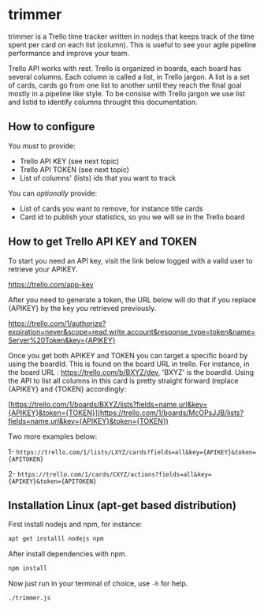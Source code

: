 

# trimmer

trimmer is a Trello time tracker written in nodejs that keeps track of the time spent per card 
on each list (column). This is useful to see your agile pipeline performance and improve your team.

Trello API works with rest. Trello is organized in boards, each board has several columns. 
Each column is called a list, in Trello jargon. A list is a set of cards, cards go from one list 
to another until they reach the final goal mostly in a pipeline like style. To be consise with 
Trello jargon we use list and listid to identify columns throught this documentation.

## How to configure

You *must* to provide:

* Trello API KEY   (see next topic)
* Trello API TOKEN (see next topic)
* List of columns' (lists) ids that you want to track

You can *optionally* provide: 

* List of cards you want to remove, for instance title cards
* Card id to publish your statistics, so you we will se in the Trello board

## How to get Trello API KEY and TOKEN

To start you need an API key, visit the link below logged with a valid user to retrieve your
APIKEY.

https://trello.com/app-key

After you need to generate a token, the URL below will do that if you replace
{APIKEY} by the key you retrieved previously.

https://trello.com/1/authorize?expiration=never&scope=read,write,account&response_type=token&name=Server%20Token&key={APIKEY}

Once you get both APIKEY and TOKEN you can target a specific board by using the boardId. This is found on the board
URL in trello. For instance, in the board URL : https://trello.com/b/BXYZ/dev, 'BXYZ' is the boardId.
Using the API to list all columns in this card is pretty straight forward (replace {APIKEY} and {TOKEN} accordingly:

[https://trello.com/1/boards/BXYZ/lists?fields=name,url&key={APIKEY}&token={TOKEN}](https://trello.com/1/boards/McOPsJJB/lists?fields=name,url&key={APIKEY}&token={TOKEN})

Two more examples below:

1- `https://trello.com/1/lists/LXYZ/cards?fields=all&key={APIKEY}&token={APITOKEN}`

2- `https://trello.com/1/cards/CXYZ/actions?fields=all&key={APIKEY}&token={APITOKEN}`

## Installation Linux (apt-get based distribution)

First install nodejs and npm, for instance:

```bash
apt get installl nodejs npm
```
After install dependencies with npm.

```bash
npm install
```

Now just run in your terminal of choice, use `-h` for help.

```bash
./trimmer.js
```



